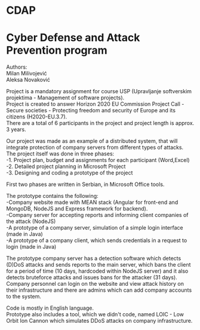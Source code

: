 # CDAP
# Cyber Defense and Attack Prevention program

Authors:  
Milan Milivojević  
Aleksa Novaković  


Project is a mandatory assignment for course USP (Upravljanje softverskim projektima - Management of software projects).  
Project is created to answer Horizon 2020 EU Commission Project Call - Secure societies - Protecting freedom and security of Europe and its citizens (H2020-EU.3.7).  
There are a total of 6 participants in the project and project length is approx. 3 years.  
    
Our project was made as an example of a distributed system, that will integrate protection of company servers from different types of attacks.  
The project itself was done in three phases:  
-1. Project plan, budget and assignments for each participant (Word,Excel)  
-2. Detailed project planning in Microsoft Project  
-3. Designing and coding a prototype of the project  
    
First two phases are written in Serbian, in Microsoft Office tools.  
  
The prototype contains the following:  
-Company website made with MEAN stack (Angular for front-end and MongoDB, NodeJS and Express framework for backend).  
-Company server for accepting reports and informing client companies of the attack (NodeJS)  
-A prototype of a company server, simulation of a simple login interface (made in Java)  
-A prototype of a company client, which sends credentials in a request to login (made in Java)  
  
The prototype company server has a detection software which detects (D)DoS attacks and sends reports to the main server, which bans the client for a period of time (10 days, hardcoded within NodeJS server) and it also detects bruteforce attacks and issues bans for the attacker (31 days). Company personnel can login on the website and view attack history on their infrastructure and there are admins which can add company accounts to the system.   
  
Code is mostly in English language.  
Prototype also includes a tool, which we didn't code, named LOIC - Low Orbit Ion Cannon which simulates DDoS attacks on company infrastructure.

